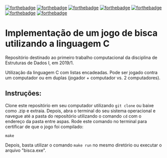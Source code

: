 [![forthebadge](https://forthebadge.com/images/badges/made-with-c.svg)](https://forthebadge.com)
[![forthebadge](https://forthebadge.com/images/badges/built-with-resentment.svg)](https://forthebadge.com)
[![forthebadge](https://forthebadge.com/images/badges/60-percent-of-the-time-works-every-time.svg)](https://forthebadge.com) [![forthebadge](https://forthebadge.com/images/badges/its-not-a-lie-if-you-believe-it.svg)](https://forthebadge.com)  [![forthebadge](https://forthebadge.com/images/badges/fuck-it-ship-it.svg)](https://forthebadge.com)  [![forthebadge](https://forthebadge.com/images/badges/oooo-kill-em.svg)](https://forthebadge.com)
[![forthebadge](https://forthebadge.com/images/badges/uses-git.svg)](https://forthebadge.com)

# Implementação de um jogo de bisca utilizando a linguagem C

Repositório destinado ao primeiro trabalho computacional da disciplina de Estruturas de Dados I, em 2019/1.

Utilização da linguagem C com listas encadeadas. Pode ser jogado contra um computador ou em duplas (jogador + computador vs. 2 computadores).

## Instruções:
Clone este repositório em seu computador utilizando ```git clone``` ou baixe como .zip e extraia. Depois, abra o terminal do seu sistema operacional e navegue até a pasta do repositório utilizando o comando `cd` com o endereço da pasta entre aspas. Rode este comando no terminal para certificar de que o jogo foi compilado:

```make```

Depois, basta utilizar o comando ```make run``` no mesmo diretório ou executar o arquivo "bisca.exe".
